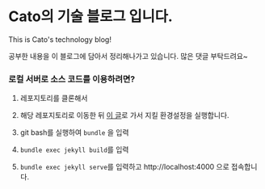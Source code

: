 # Cato의 기술 블로그 입니다.
This is Cato's technology blog!

공부한 내용을 이 블로그에 담아서 정리해나가고 있습니다. 많은 댓글 부탁드려요~



### 로컬 서버로 소스 코드를 이용하려면?

1) 레포지토리를 클론해서

2) 해당 레포지토리로 이동한 뒤 [이 글][지킬]로 가서 지킬 환경설정을 실행합니다.

3) git bash를 실행하여 `bundle` 을 입력

4) `bundle exec jekyll build`를 입력

5) `bundle exec jekyll serve`를 입력하고 http://localhost:4000 으로 접속합니다.


[지킬]: ./_posts/jekyll/2019-12-15-jekyll.md

